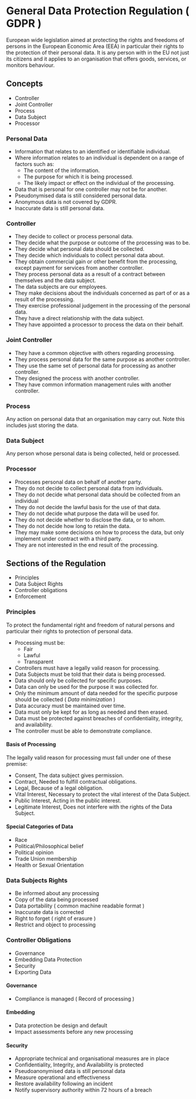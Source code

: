 # General Data Protection Regulation ( GDPR )

European wide legislation aimed at protecting the rights and freedoms of persons in the European Economic Area (EEA) in particular their rights to the protection of their personal data.  It is any person with in the EU not just its citizens and it applies to an organisation that offers goods, services, or monitors behaviour.

## Concepts

- Controller
- Joint Controller
- Process
- Data Subject
- Processor

### Personal Data

- Information that relates to an identified or identifiable individual.
- Where information relates to an individual is dependent on a range of factors such as:
  - The content of the information.
  - The purpose for which it is being processed.
  - The likely impact or effect on the individual of the processing.
- Data that is personal for one controller may not be for another.
- Pseudonymised data is still considered personal data.
- Anonymous data is not covered by GDPR.
- Inaccurate data is still personal data.

### Controller 

- They decide to collect or process personal data.
- They decide what the purpose or outcome of the processing was to be.
- They decide what personal data should be collected.
- They decide which individuals to collect personal data about.
- They obtain commercial gain or other benefit from the processing, except payment for services from another controller.
- They process personal data as a result of a contract between themselves and the data subject.
- The data subjects are our employees.
- They make decisions about the individuals concerned as part of or as a result of the processing.
- They exercise professional judgement in the processing of the personal data.
- They have a direct relationship with the data subject.
- They have appointed a processor to process the data on their behalf.

### Joint Controller

- They have a common objective with others regarding processing.
- They process personal data for the same purpose as another controller.
- They use the same set of personal data for processing as another controller.
- They designed the process with another controller.
- They have common information management rules with another controller.

### Process

Any action on personal data that an organisation may carry out.  Note this includes just storing the data.

### Data Subject 

Any person whose personal data is being collected, held or processed.

### Processor

- Processes personal data on behalf of another party.
- They do not decide to collect personal data from individuals.
- They do not decide what personal data should be collected from an individual
- They do not decide the lawful basis for the use of that data.
- They do not decide what purpose the data will be used for.
- They do not decide whether to disclose the data, or to whom.
- They do not decide how long to retain the data.
- They may make some decisions on how to process the data, but only implement under contract with a third party.
- They are not interested in the end result of the processing.


## Sections of the Regulation

- Principles
- Data Subject Rights
- Controller obligations
- Enforcement

### Principles

To protect the fundamental right and freedom of natural persons and particular their rights to protection of personal data.

- Processing must be:
  - Fair
  - Lawful
  - Transparent
- Controllers must have a legally valid reason for processing.
- Data Subjects must be told that their data is being processed.
- Data should only be collected for specific purposes.
- Data can only be used for the purpose it was collected for.
- Only the minimum amount of data needed for the specific purpose should be collected ( _Data minimization_ ) 
- Data accuracy must be maintained over time.
- Data must only be kept for as long as needed and then erased.
- Data must be protected against breaches of confidentiality, integrity, and availability.
- The controller must be able to demonstrate compliance.

#### Basis of Processing

The legally valid reason for processing must fall under one of these premise:

- Consent, The data subject gives permission.
- Contract, Needed to fulfill contractual obligations.
- Legal, Because of a legal obligation.
- Vital Interest, Necessary to protect the vital interest of the Data Subject.
- Public Interest, Acting in the public interest.
- Legitimate Interest,  Does not interfere with the rights of the Data Subject.

#### Special Categories of Data

- Race
- Political/Philosophical belief
- Political opinion
- Trade Union membership
- Health or Sexual Orientation

### Data Subjects Rights

- Be informed about any processing
- Copy of the data being processed
- Data portability ( common machine readable format )
- Inaccurate data is corrected
- Right to forget ( right of erasure )
- Restrict and object to processing

### Controller Obligations

- Governance
- Embedding Data Protection
- Security
- Exporting Data

#### Governance

- Compliance is managed ( Record of processing )

#### Embedding

- Data protection be design and default
- Impact assessments before any new processing

#### Security

- Appropriate technical and organisational measures are in place
- Confidentiality, Integrity, and Availability is protected
- Pseudoanonymised data is still personal data
- Measure operational and effectiveness
- Restore availability following an incident
- Notify supervisory authority within 72 hours of a breach

